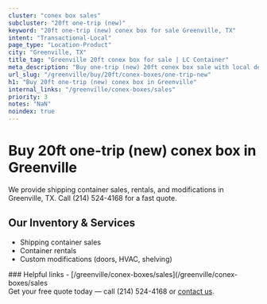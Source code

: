 ```yaml
---
cluster: "conex box sales"
subcluster: "20ft one-trip (new)"
keyword: "20ft one-trip (new) conex box for sale Greenville, TX"
intent: "Transactional-Local"
page_type: "Location-Product"
city: "Greenville, TX"
title_tag: "Greenville 20ft conex box for sale | LC Container"
meta_description: "Buy one-trip (new) 20ft conex box sale with local delivery in Greenville, TX. LC Container — local Since 2003. Request a fast quote today."
url_slug: "/greenville/buy/20ft/conex-boxes/one-trip-new"
h1: "Buy 20ft one-trip (new) conex box in Greenville"
internal_links: "/greenville/conex-boxes/sales"
priority: 3
notes: "NaN"
noindex: true
---
```


# Buy 20ft one-trip (new) conex box in Greenville

We provide shipping container sales, rentals, and modifications in Greenville, TX. Call (214) 524-4168 for a fast quote.

## Our Inventory & Services
- Shipping container sales
- Container rentals
- Custom modifications (doors, HVAC, shelving)

<div data-section="internal-links">
### Helpful links
- [/greenville/conex-boxes/sales](/greenville/conex-boxes/sales
</div>

<div data-section="cta">
Get your free quote today — call (214) 524-4168 or <a href="/contact">contact us</a>.
</div>

<script type="application/ld+json">{"@context":"https://schema.org","@type":"FAQPage","mainEntity":[{"@type":"Question","name":"How much does delivery cost in Greenville, TX?","acceptedAnswer":{"@type":"Answer","text":"Delivery costs vary by distance and container size. Most deliveries in Greenville, TX range from $150-$300. Call (214) 524-4168 for an exact quote based on your specific location."}},{"@type":"Question","name":"Do you offer financing or payment plans?","acceptedAnswer":{"@type":"Answer","text":"We accept major credit cards, checks, and can discuss commercial terms for bulk purchases. Call (214) 524-4168 to discuss options."}},{"@type":"Question","name":"Can you customize containers in Greenville, TX?","acceptedAnswer":{"@type":"Answer","text":"Yes — we perform modifications like doors, HVAC, insulation, and shelving. Request a custom quote at (214) 524-4168 or via our contact form."}}]}</script>
